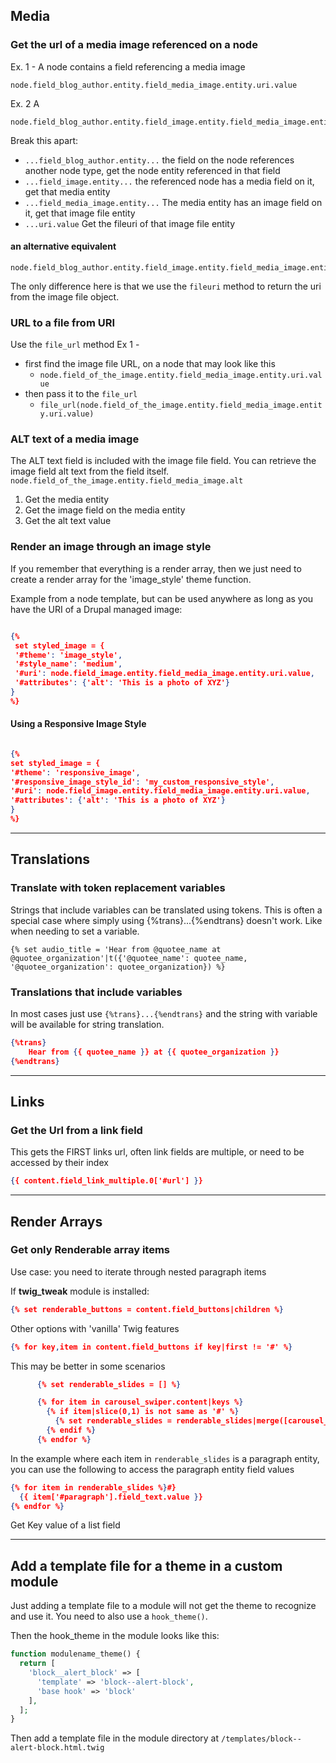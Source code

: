 ## Media

### Get the url of a media image referenced on a node
Ex. 1 - A node contains a field referencing a media image
```
node.field_blog_author.entity.field_media_image.entity.uri.value
```

Ex. 2 A
```
node.field_blog_author.entity.field_image.entity.field_media_image.entity.uri.value
```

Break this apart:
- `...field_blog_author.entity...` the field on the node references another node type, get the node entity referenced in that field
- `...field_image.entity...` the referenced node has a media field on it, get that media entity
- `...field_media_image.entity...` The media entity has an image field on it, get that image file entity
- `...uri.value` Get the fileuri of that image file entity

#### an alternative equivalent

```
node.field_blog_author.entity.field_image.entity.field_media_image.entity.fileuri
```
The only difference here is that we use the `fileuri` method to return the uri from the image file object.

### URL to a file from URI
Use the `file_url` method
Ex 1 - 
- first find the image file URL, on a node that may look like this
	- `node.field_of_the_image.entity.field_media_image.entity.uri.value`
- then pass it to the `file_url`
	- `file_url(node.field_of_the_image.entity.field_media_image.entity.uri.value)`

### ALT text of a media image
The ALT text field is included with the image file field. You can retrieve the image field alt text from the field itself.
`node.field_of_the_image.entity.field_media_image.alt`
1. Get the media entity
2. Get the image field on the media entity
3. Get the alt text value

### Render an image through an image style
If you remember that everything is a render array, then we just need to create a render array for the 'image_style' theme function. 

Example from a node template, but can be used anywhere as long as you have the URI of a Drupal managed image:


```json

{%  
 set styled_image = {  
 '#theme': 'image_style',  
 '#style_name': 'medium',  
 '#uri': node.field_image.entity.field_media_image.entity.uri.value,  
 '#attributes': {'alt': 'This is a photo of XYZ'}  
}  
%}
```



#### Using a Responsive Image Style
 ```json

{%  
 set styled_image = {  
 '#theme': 'responsive_image',  
 '#responsive_image_style_id': 'my_custom_responsive_style',
 '#uri': node.field_image.entity.field_media_image.entity.uri.value,  
 '#attributes': {'alt': 'This is a photo of XYZ'}  
}  
%}
```
 
---

## Translations
### Translate with token replacement variables
Strings that include variables can be translated using tokens. This is often a special case where simply using {%trans}...{%endtrans} doesn't work. Like when needing to set a variable.
```
{% set audio_title = 'Hear from @quotee_name at @quotee_organization'|t({'@quotee_name': quotee_name, '@quotee_organization': quotee_organization}) %}
```

### Translations that include variables
In most cases just use `{%trans}...{%endtrans}` and the string with variable will be available for string translation.
```json
{%trans} 
	Hear from {{ quotee_name }} at {{ quotee_organization }}
{%endtrans}
```

---

## Links
### Get the Url from a link field
This gets the FIRST links url, often link fields are multiple, or need to be accessed by their index
```json
{{ content.field_link_multiple.0['#url'] }}
```

---

## Render Arrays

### Get only Renderable array items
Use case: you need to iterate through nested paragraph items

If **twig_tweak** module is installed:
```json
{% set renderable_buttons = content.field_buttons|children %}
```

Other options with 'vanilla' Twig features
```json
{% for key,item in content.field_buttons if key|first != '#' %}
```

This may be better in some scenarios
```json
      {% set renderable_slides = [] %}

      {% for item in carousel_swiper.content|keys %}
        {% if item|slice(0,1) is not same as '#' %}
          {% set renderable_slides = renderable_slides|merge([carousel_swiper.content[item]]) %}
        {% endif %}
      {% endfor %}
```

In the example where each item in `renderable_slides` is a paragraph entity, you can use the following to access the paragraph entity field values

```json
{% for item in renderable_slides %}#}
  {{ item['#paragraph'].field_text.value }}
{% endfor %}
```

Get Key value of a list field

---

## Add a template file for a theme in a custom module
Just adding a template file to a module will not get the theme to recognize and use it. You need to also use a `hook_theme()`.

Then the hook_theme in the module looks like this:

```php
function modulename_theme() {
  return [
    'block__alert_block' => [
      'template' => 'block--alert-block',
      'base hook' => 'block'
    ],
  ];
}
```

Then add a template file in the module directory at `/templates/block--alert-block.html.twig`